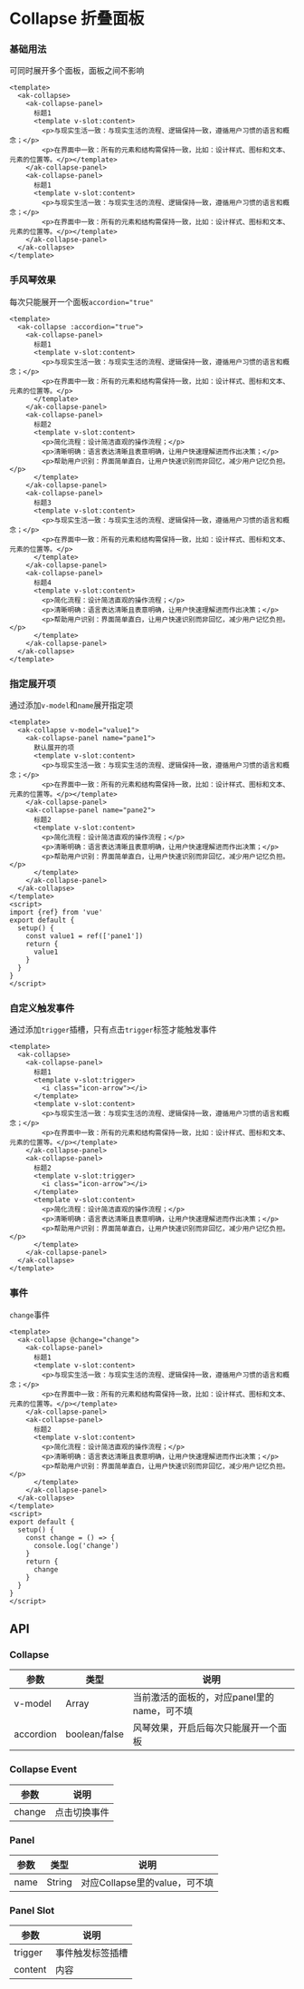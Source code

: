 <!-- Created by 337547038 on 2021.6 -->

# Collapse 折叠面板

### 基础用法

可同时展开多个面板，面板之间不影响

```vue demo
<template>
  <ak-collapse>
    <ak-collapse-panel>
      标题1
      <template v-slot:content>
        <p>与现实生活一致：与现实生活的流程、逻辑保持一致，遵循用户习惯的语言和概念；</p>
        <p>在界面中一致：所有的元素和结构需保持一致，比如：设计样式、图标和文本、元素的位置等。</p></template>
    </ak-collapse-panel>
    <ak-collapse-panel>
      标题1
      <template v-slot:content>
        <p>与现实生活一致：与现实生活的流程、逻辑保持一致，遵循用户习惯的语言和概念；</p>
        <p>在界面中一致：所有的元素和结构需保持一致，比如：设计样式、图标和文本、元素的位置等。</p></template>
    </ak-collapse-panel>
  </ak-collapse>
</template>
```

### 手风琴效果

每次只能展开一个面板`accordion="true"`

```vue demo
<template>
  <ak-collapse :accordion="true">
    <ak-collapse-panel>
      标题1
      <template v-slot:content>
        <p>与现实生活一致：与现实生活的流程、逻辑保持一致，遵循用户习惯的语言和概念；</p>
        <p>在界面中一致：所有的元素和结构需保持一致，比如：设计样式、图标和文本、元素的位置等。</p>
      </template>
    </ak-collapse-panel>
    <ak-collapse-panel>
      标题2
      <template v-slot:content>
        <p>简化流程：设计简洁直观的操作流程；</p>
        <p>清晰明确：语言表达清晰且表意明确，让用户快速理解进而作出决策；</p>
        <p>帮助用户识别：界面简单直白，让用户快速识别而非回忆，减少用户记忆负担。</p>
      </template>
    </ak-collapse-panel>
    <ak-collapse-panel>
      标题3
      <template v-slot:content>
        <p>与现实生活一致：与现实生活的流程、逻辑保持一致，遵循用户习惯的语言和概念；</p>
        <p>在界面中一致：所有的元素和结构需保持一致，比如：设计样式、图标和文本、元素的位置等。</p>
      </template>
    </ak-collapse-panel>
    <ak-collapse-panel>
      标题4
      <template v-slot:content>
        <p>简化流程：设计简洁直观的操作流程；</p>
        <p>清晰明确：语言表达清晰且表意明确，让用户快速理解进而作出决策；</p>
        <p>帮助用户识别：界面简单直白，让用户快速识别而非回忆，减少用户记忆负担。</p>
      </template>
    </ak-collapse-panel>
  </ak-collapse>
</template>

````

### 指定展开项

通过添加`v-model`和`name`展开指定项

```vue demo
<template>
  <ak-collapse v-model="value1">
    <ak-collapse-panel name="pane1">
      默认展开的项
      <template v-slot:content>
        <p>与现实生活一致：与现实生活的流程、逻辑保持一致，遵循用户习惯的语言和概念；</p>
        <p>在界面中一致：所有的元素和结构需保持一致，比如：设计样式、图标和文本、元素的位置等。</p></template>
    </ak-collapse-panel>
    <ak-collapse-panel name="pane2">
      标题2
      <template v-slot:content>
        <p>简化流程：设计简洁直观的操作流程；</p>
        <p>清晰明确：语言表达清晰且表意明确，让用户快速理解进而作出决策；</p>
        <p>帮助用户识别：界面简单直白，让用户快速识别而非回忆，减少用户记忆负担。</p>
      </template>
    </ak-collapse-panel>
  </ak-collapse>
</template>
<script>
import {ref} from 'vue'
export default {
  setup() {
    const value1 = ref(['pane1'])
    return {
      value1
    }
  }
}
</script>
```

### 自定义触发事件

通过添加`trigger`插槽，只有点击`trigger`标签才能触发事件

```vue demo
<template>
  <ak-collapse>
    <ak-collapse-panel>
      标题1
      <template v-slot:trigger>
        <i class="icon-arrow"></i>
      </template>
      <template v-slot:content>
        <p>与现实生活一致：与现实生活的流程、逻辑保持一致，遵循用户习惯的语言和概念；</p>
        <p>在界面中一致：所有的元素和结构需保持一致，比如：设计样式、图标和文本、元素的位置等。</p></template>
    </ak-collapse-panel>
    <ak-collapse-panel>
      标题2
      <template v-slot:trigger>
        <i class="icon-arrow"></i>
      </template>
      <template v-slot:content>
        <p>简化流程：设计简洁直观的操作流程；</p>
        <p>清晰明确：语言表达清晰且表意明确，让用户快速理解进而作出决策；</p>
        <p>帮助用户识别：界面简单直白，让用户快速识别而非回忆，减少用户记忆负担。</p>
      </template>
    </ak-collapse-panel>
  </ak-collapse>
</template>
```

### 事件

`change`事件

```vue demo
<template>
  <ak-collapse @change="change">
    <ak-collapse-panel>
      标题1
      <template v-slot:content>
        <p>与现实生活一致：与现实生活的流程、逻辑保持一致，遵循用户习惯的语言和概念；</p>
        <p>在界面中一致：所有的元素和结构需保持一致，比如：设计样式、图标和文本、元素的位置等。</p></template>
    </ak-collapse-panel>
    <ak-collapse-panel>
      标题2
      <template v-slot:content>
        <p>简化流程：设计简洁直观的操作流程；</p>
        <p>清晰明确：语言表达清晰且表意明确，让用户快速理解进而作出决策；</p>
        <p>帮助用户识别：界面简单直白，让用户快速识别而非回忆，减少用户记忆负担。</p>
      </template>
    </ak-collapse-panel>
  </ak-collapse>
</template>
<script>
export default {
  setup() {
    const change = () => {
      console.log('change')
    }
    return {
      change
    }
  }
}
</script>
```

## API

### Collapse

|参数|类型|说明|
|----------|--------------|--------|
|v-model | Array |当前激活的面板的，对应panel里的name，可不填|
|accordion | boolean/false |风琴效果，开启后每次只能展开一个面板|

### Collapse Event

|参数|说明|
|----------|--------------|
|change |点击切换事件|

### Panel

|参数|类型|说明|
|----------|--------------|--------|
|name | String |对应Collapse里的value，可不填|

### Panel Slot

|参数|说明|
|----------|--------------|
|trigger | 事件触发标签插槽|
|content | 内容|
